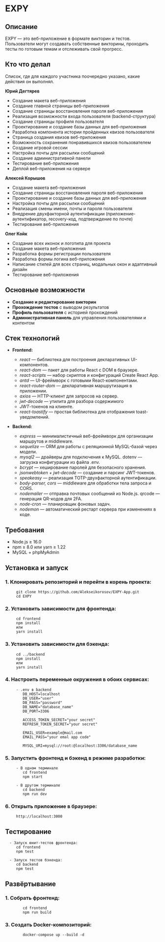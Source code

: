 # EXPY

   ## Описание
   
   EXPY — это веб-приложение в формате викторин и тестов. 
   Пользователи могут создавать собственные викторины, 
   проходить тесты по готовым темам и отслеживать свой прогресс.

   ## Кто что делал

   Cписок, где для каждого участника поочередно указано, какие действия он выполнял.
   
   
   **Юрий Дегтярев**
   
   * Создание макета веб-приложения
   * Создание главной страницы веб-приложения
   * Создание страницы восстановления пароля веб-приложения
   * Реализация возможности входа пользователя (backend-структура)
   * Создание страницы профиля пользователя
   * Проектирование и создание базы данных для веб-приложения
   * Разработка компонента истории пройденных квизов пользователя
   * Страница создания квизов веб-приложения
   * Возможность сохранения понравившихся квизов пользователем
   * Создание игровой сессии
   * Настройка почты для рассылки сообщений
   * Создание административной панели
   * Тестирование веб-приложения
   * Деплой веб-приложения на сервере
   
   **Алексей Корышов**
   
   * Создание макета веб-приложения
   * Создание страницы восстановления пароля веб-приложения
   * Проектирование и создание базы данных для веб-приложения
   * Настройка почты для рассылки сообщений
   * Реализация смены имени,       почты и пароля пользователя
   * Внедрение двухфакторной аутентификации (приложение-аутентификатор, recovery-код, подтверждение по почте)
   * Тестирование веб-приложения
   
   **Олег Койк**
   
   * Создание всех иконок и логотипа для проекта
   * Создание макета веб-приложения
   * Разработка формы регистрации пользователя
   * Разработка формы логина веб-приложения
   * Написание стилей для всех страниц, модальных окон и адаптивный дизайн
   * Тестирование веб-приложения

   
   ## Основные возможности
   
   - **Создание и редактирование викторин**  
   - **Прохождение тестов** с выводом результатов
   - **Профиль пользователя** с историей прохождений   
   - **Административная панель** для управления пользователями и контентом
   
   ## Стек технологий
   
   - **Frontend:**
     - *react* — библиотека для построения декларативных UI-компонентов.
     - *react-dom* — пакет для работы React с DOM в браузере.
     - *react-scripts* — набор скриптов и конфигураций Create React App.
     - *antd* — UI-фреймворк с готовыми React-компонентами.
     - *react-router-dom* — декларативная маршрутизация в приложении.
     - *axios* — HTTP-клиент для запросов на сервер.
     - *jwt-decode* — утилита для разбора содержимого
     - *JWT*-токенов на клиенте.
     - *react-toastify* — простая библиотека для отображения toast-уведомлений.
  
   - **Backend:**
     - *express* — минималистичный веб-фреймворк для организации маршрутов и middleware.
     - *sequelize* — ORM для работы с реляционной MySQL-базой через модели.
     - *mysql2* — драйверы для подключения к MySQL. dotenv — загрузка конфигурации из файла .env.
     - *bcrypt* — хеширование паролей для безопасного хранения.
     - *jsonwebtoken + jwt-decode* — создание и парсинг JWT-токенов.
     - *speakeasy* — реализация TOTP-двухфакторной аутентификации.
     - *body-parser, cors* — middleware для обработки тела запроса и CORS.
     - *nodemailer* — отправка почтовых сообщений из Node.js. qrcode — генерация QR-кодов для 2FA.
     - *node-cron* — планировщик фоновых задач.
     - *nodemon* — автоматический рестарт сервера при изменениях в коде.
   
   ## Требования
   
   - Node.js ≥ 16.0  
   - npm ≥ 8.0 или yarn ≥ 1.22  
   - MySQL + phpMyAdmin
   
   ## Установка и запуск
   
   ### 1. Клонировать репозиторий и перейти в корень проекта:
         git clone https://github.com/Alekseikorosov/EXPY-App.git
         cd EXPY
      
   ### 2. Установить зависимости для фронтенда:
         cd frontend
         npm install
         или
         yarn install
      
   ### 3. Установить зависимости для бэкенда:
         cd ../backend
         npm install
         или
         yarn install
   
   ### 4. Настроить переменные окружения в обоих сервисах:
      
         - .env в backend
            DB_HOST=localhost
            DB_USER="user"
            DB_PASS="password"
            DB_NAME="database_name"
            DB_PORT=3306
            
            ACCESS_TOKEN_SECRET="your secret"
            REFRESH_TOKEN_SECRET="your secret"
            
            EMAIL_USER=example@mail.com
            EMAIL_PASS="your emal app code"
            
            MYSQL_URI=mysql://root:@localhost:3306/database_name
   
   ### 5. Запустить фронтенд и бэкенд в режиме разработки:
         - В одном терминале
            cd frontend
            npm start
         
         - В другом терминале
            cd backend
            npm run dev
      
   ### 6. Открыть приложение в браузере:
         http://localhost:3000
      
   ## Тестирование
   
      - Запуск юнит-тестов фронтенда:
         cd frontend
         npm test
         
      - Запуск тестов бэкенда:
         cd backend
         npm test
   
   ## Развёртывание   
   
   ### 1. Собрать фронтенд:
            cd frontend
            npm run build
         
   ### 3. Создать Docker-композиторий:
            docker-compose up --build -d
      
